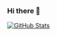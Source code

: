 ### Hi there 👋

<!--
**hex0cter/hex0cter** is a ✨ _special_ ✨ repository because its `README.md` (this file) appears on your GitHub profile.

Here are some ideas to get you started:

- 🔭 I’m currently working on ...
- 🌱 I’m currently learning ...
- 👯 I’m looking to collaborate on ...
- 🤔 I’m looking for help with ...
- 💬 Ask me about ...
- 📫 How to reach me: ...
- 😄 Pronouns: ...
- ⚡ Fun fact: ...
-->


[![GitHub Stats](https://github-readme-stats.vercel.app/api?username=cheton&theme=default&show_icons=true&include_all_commits=true&count_private=true)](https://github.com/hex0cter/hex0cter)
